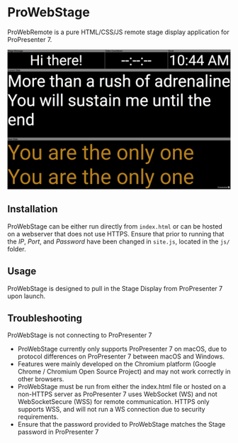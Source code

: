 # ProWebStage
ProWebRemote is a pure HTML/CSS/JS remote stage display application for ProPresenter 7.

![alt text](https://raw.githubusercontent.com/L2N6H5B3/ProWebStage/master/Screenshot.png)

## Installation
ProWebStage can be either run directly from `index.html` or can be hosted on a webserver that does not use HTTPS.
Ensure that prior to running that the _IP_, _Port_, and _Password_ have been changed in `site.js`, located in the `js/` folder. 

## Usage
ProWebStage is designed to pull in the Stage Display from ProPresenter 7 upon launch.

## Troubleshooting
ProWebStage is not connecting to ProPresenter 7
* ProWebStage currently only supports ProPresenter 7 on macOS, due to protocol differences on ProPresenter 7 between macOS and Windows.
* Features were mainly developed on the Chromium platform (Google Chrome / Chromium Open Source Project) and may not work correctly in other browsers.
* ProWebStage must be run from either the index.html file or hosted on a non-HTTPS server as ProPresenter 7 uses WebSocket (WS) and not WebSocketSecure (WSS) for remote communication. HTTPS only supports WSS, and will not run a WS connection due to security requirements.
* Ensure that the password provided to ProWebStage matches the Stage password in ProPresenter 7
